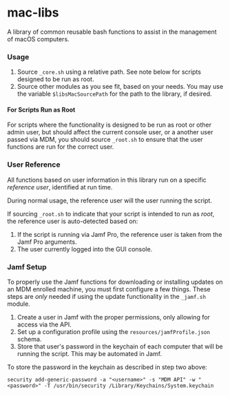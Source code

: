 # mac-libs
A library of common reusable bash functions to assist in the management of macOS computers.

### Usage

1. Source `_core.sh` using a relative path.  See note below for scripts designed to be run as root.
2. Source other modules as you see fit, based on your needs.  You may use the variable `$libsMacSourcePath` for the path to the library, if desired.

#### For Scripts Run as Root

For scripts where the functionality is designed to be run as root or other admin user, but should affect the current console user, or a another user passed via MDM, you should source `_root.sh` to ensure that the user functions are run for the correct user.

### User Reference

All functions based on user information in this library run on a specific _reference user_, identified at run time.

During normal usage, the reference user will the user running the script.

If sourcing `_root.sh` to indicate that your script is intended to run as _root_, the reference user is auto-detected based on:

1. If the script is running via Jamf Pro, the reference user is taken from the Jamf Pro arguments.
2. The user currently logged into the GUI console.

### Jamf Setup

To properly use the Jamf functions for downloading or installing updates on an MDM enrolled machine, you must first configure a few things.  These steps are _only_ needed if using the update functionality in the `_jamf.sh` module.

1. Create a user in Jamf with the proper permissions, only allowing for access via the API.
2. Set up a configuration profile using the `resources/jamfProfile.json` schema.
3. Store that user's password in the keychain of each computer that will be running the script.  This may be automated in Jamf.

To store the password in the keychain as described in step two above:

`security add-generic-password -a "<username>" -s "MDM API" -w "<password>" -T /usr/bin/security /Library/Keychains/System.keychain`
  
